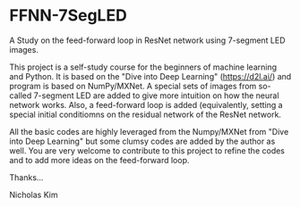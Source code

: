# FFNN-7SegLED
A Study on the feed-forward loop in ResNet network using 7-segment LED images.

This project is a self-study course for the beginners of machine learning and Python. 
It is based on the "Dive into Deep Learning" (https://d2l.ai/) and program is based on NumPy/MXNet. 
A special sets of images from so-called 7-segment LED are added to give more intuition on how the neural network works. 
Also, a feed-forward loop is added (equivalently, setting a special initial conditiomns on the residual network of the ResNet network. 

All the basic codes are highly leveraged from the Numpy/MXNet from "Dive into Deep Learning" but some clumsy codes are added by the author as well.
You are very welcome to contribute to this project to refine the codes and to add more ideas on the feed-forward loop.

Thanks...

Nicholas Kim
